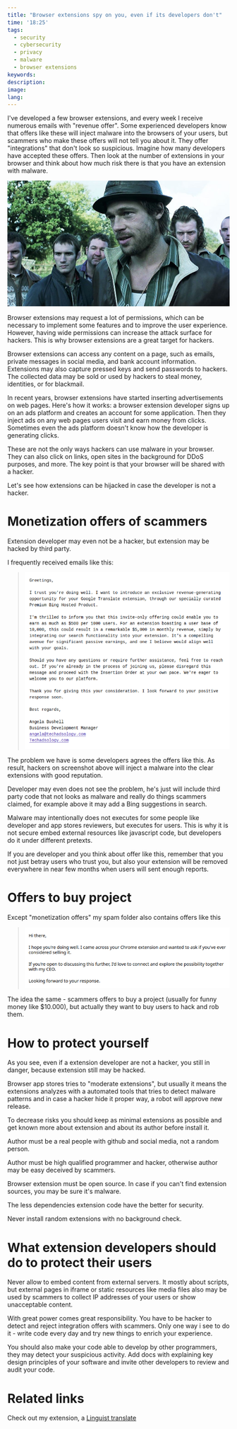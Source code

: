 ```yaml
---
title: "Browser extensions spy on you, even if its developers don't"
time: '18:25'
tags:
  - security
  - cybersecurity
  - privacy
  - malware
  - browser extensions
keywords:
description:
image:
lang:
---
```


I've developed a few browser extensions, and every week I receive numerous emails with "revenue offer". Some experienced developers know that offers like these will inject malware into the browsers of your users, but scammers who make these offers will not tell you about it. They offer "integrations" that don't look so suspicious. Imagine how many developers have accepted these offers. Then look at the number of extensions in your browser and think about how much risk there is that you have an extension with malware.

![Snatch - the movie](snatch-the-movie.jpg)

Browser extensions may request a lot of permissions, which can be necessary to implement some features and to improve the user experience. However, having wide permissions can increase the attack surface for hackers. This is why browser extensions are a great target for hackers.

Browser extensions can access any content on a page, such as emails, private messages in social media, and bank account information. Extensions may also capture pressed keys and send passwords to hackers. The collected data may be sold or used by hackers to steal money, identities, or for blackmail.

In recent years, browser extensions have started inserting advertisements on web pages. Here's how it works: a browser extension developer signs up on an ads platform and creates an account for some application. Then they inject ads on any web pages users visit and earn money from clicks. Sometimes even the ads platform doesn't know how the developer is generating clicks.

These are not the only ways hackers can use malware in your browser. They can also click on links, open sites in the background for DDoS purposes, and more. The key point is that your browser will be shared with a hacker.

Let's see how extensions can be hijacked in case the developer is not a hacker.

# Monetization offers of scammers

Extension developer may even not be a hacker, but extension may be hacked by third party.

I frequently received emails like this:

> ![I trust you're doing well. I want to introduce an exclusive revenue-generating opportunity for your Google Translate extension, through our specially curated Premium Bing Hosted Product](monetization.png)

The problem we have is some developers agrees the offers like this. As result, hackers on screenshot above will inject a malware into the clear extensions with good reputation.

Developer may even does not see the problem, he's just will include third party code that not looks as malware and really do things scammers claimed, for example above it may add a Bing suggestions in search.

Malware may intentionally does not executes for some people like developer and app stores reviewers, but executes for users. This is why it is not secure embed external resources like javascript code, but developers do it under different pretexts.

If you are developer and you think about offer like this, remember that you not just betray users who trust you, but also your extension will be removed everywhere in near few months when users will sent enough reports.

# Offers to buy project

Except "monetization offers" my spam folder also contains offers like this

> ![I hope you're doing well. I came across your Chrome extension and wanted to ask if you've ever considered selling it](buy-offer.png)

The idea the same - scammers offers to buy a project (usually for funny money like $10.000), but actually they want to buy users to hack and rob them.

# How to protect yourself

As you see, even if a extension developer are not a hacker, you still in danger, because extension still may be hacked.

Browser app stores tries to "moderate extensions", but usually it means the extensions analyzes with a automated tools that tries to detect malware patterns and in case a hacker hide it proper way, a robot will approve new release.

To decrease risks you should keep as minimal extensions as possible and get known more about extension and about its author before install it.

Author must be a real people with github and social media, not a random person.

Author must be high qualified programmer and hacker, otherwise author may be easy deceived by scammers.

Browser extension must be open source. In case if you can't find extension sources, you may be sure it's malware.

The less dependencies extension code have the better for security.

Never install random extensions with no background check.


# What extension developers should do to protect their users

Never allow to embed content from external servers. It mostly about scripts, but external pages in iframe or static resources like media files also may be used by scammers to collect IP addresses of your users or show unacceptable content.

With great power comes great responsibility. You have to be hacker to detect and reject integration offers with scammers. Only one way i see to do it - write code every day and try new things to enrich your experience.

You should also make your code able to develop by other programmers, they may detect your suspicious activity. Add docs with explaining key design principles of your software and invite other developers to review and audit your code.

# Related links

Check out my extension, a [Linguist translate](/blog/2023/07/13/linguist)